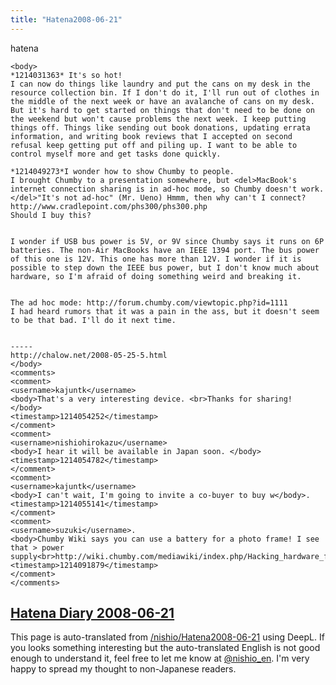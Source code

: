 ```yaml
---
title: "Hatena2008-06-21"
---
```


hatena

```
<body>
*1214031363* It's so hot!
I can now do things like laundry and put the cans on my desk in the resource collection bin. If I don't do it, I'll run out of clothes in the middle of the next week or have an avalanche of cans on my desk.
But it's hard to get started on things that don't need to be done on the weekend but won't cause problems the next week. I keep putting things off. Things like sending out book donations, updating errata information, and writing book reviews that I accepted on second refusal keep getting put off and piling up. I want to be able to control myself more and get tasks done quickly.

*1214049273*I wonder how to show Chumby to people.
I brought Chumby to a presentation somewhere, but <del>MacBook's internet connection sharing is in ad-hoc mode, so Chumby doesn't work. </del>"It's not ad-hoc" (Mr. Ueno) Hmmm, then why can't I connect?
http://www.cradlepoint.com/phs300/phs300.php
Should I buy this?


I wonder if USB bus power is 5V, or 9V since Chumby says it runs on 6P batteries. The non-Air MacBooks have an IEEE 1394 port. The bus power of this one is 12V. This one has more than 12V. I wonder if it is possible to step down the IEEE bus power, but I don't know much about hardware, so I'm afraid of doing something weird and breaking it.


The ad hoc mode: http://forum.chumby.com/viewtopic.php?id=1111
I had heard rumors that it was a pain in the ass, but it doesn't seem to be that bad. I'll do it next time.


-----
http://chalow.net/2008-05-25-5.html
</body>
<comments>
<comment>
<username>kajuntk</username>
<body>That's a very interesting device. <br>Thanks for sharing! </body>
<timestamp>1214054252</timestamp>
</comment>
<comment>
<username>nishiohirokazu</username>
<body>I hear it will be available in Japan soon. </body>
<timestamp>1214054782</timestamp>
</comment>
<comment>
<username>kajuntk</username>
<body>I can't wait, I'm going to invite a co-buyer to buy w</body>.
<timestamp>1214055141</timestamp>
</comment>
<comment>
<username>suzuki</username>.
<body>Chumby Wiki says you can use a battery for a photo frame! I see that > power supply<br>http://wiki.chumby.com/mediawiki/index.php/Hacking_hardware_for_chumby#Rechargeable_Battery_Options</body>
<timestamp>1214091879</timestamp>
</comment>
</comments>
```


[Hatena Diary 2008-06-21](https://nishiohirokazu.hatenadiary.org/archive/2008/06/21)
---
This page is auto-translated from [/nishio/Hatena2008-06-21](https://scrapbox.io/nishio/Hatena2008-06-21) using DeepL. If you looks something interesting but the auto-translated English is not good enough to understand it, feel free to let me know at [@nishio_en](https://twitter.com/nishio_en). I'm very happy to spread my thought to non-Japanese readers.